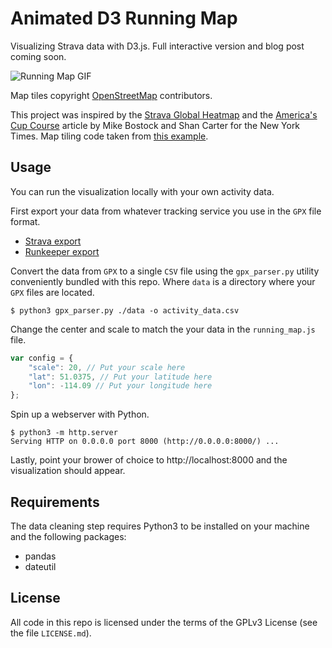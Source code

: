 # Animated D3 Running Map

Visualizing Strava data with D3.js. Full interactive version and blog
post coming soon.

![Running Map
GIF](https://raw.githubusercontent.com/epsalt/d3-running-map/master/running_map.gif)

Map tiles copyright [OpenStreetMap](http://www.openstreetmap.org/copyright) contributors.

This project was inspired by the [Strava Global
Heatmap](https://labs.strava.com/heatmap/) and the [America's Cup
Course](http://www.nytimes.com/interactive/2013/09/25/sports/americas-cup-course.html)
article by Mike Bostock and Shan Carter for the New York Times. Map
tiling code taken from [this
example](http://bl.ocks.org/mbostock/eb0c48375fcdcdc00c54a92724733d0d).

## Usage

You can run the visualization locally with your own activity
data.

First export your data from whatever tracking service you use in the
`GPX` file format.

- [Strava export](https://support.strava.com/hc/en-us/articles/216918437-Exporting-your-Data-and-Bulk-Export)
- [Runkeeper export](https://support.runkeeper.com/hc/en-us/articles/201109886-How-to-Export-your-Runkeeper-data)

Convert the data from `GPX` to a single `CSV` file using the
`gpx_parser.py` utility conveniently bundled with this repo. Where
`data` is a directory where your `GPX` files are located.

```
$ python3 gpx_parser.py ./data -o activity_data.csv
```

Change the center and scale to match the your data in the
`running_map.js` file.

```javascript
var config = {
    "scale": 20, // Put your scale here
    "lat": 51.0375, // Put your latitude here
    "lon": -114.09 // Put your longitude here
};
```

Spin up a webserver with Python.

```
$ python3 -m http.server
Serving HTTP on 0.0.0.0 port 8000 (http://0.0.0.0:8000/) ...
```

Lastly, point your brower of choice to http://localhost:8000 and the
visualization should appear.

## Requirements

The data cleaning step requires Python3 to be installed on your
machine and the following packages:

- pandas
- dateutil

## License

All code in this repo is licensed under the terms of the GPLv3 License
(see the file `LICENSE.md`).
